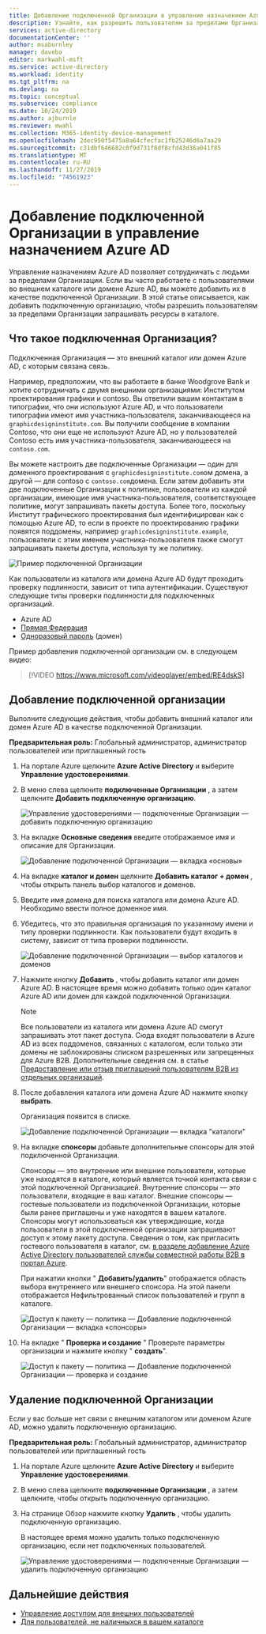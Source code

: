 ```yaml
---
title: Добавление подключенной Организации в управление назначением Azure AD — Azure Active Directory
description: Узнайте, как разрешить пользователям за пределами Организации запрашивать пакеты доступа, чтобы вы могли сотрудничать над проектами.
services: active-directory
documentationCenter: ''
author: msaburnley
manager: daveba
editor: markwahl-msft
ms.service: active-directory
ms.workload: identity
ms.tgt_pltfrm: na
ms.devlang: na
ms.topic: conceptual
ms.subservice: compliance
ms.date: 10/24/2019
ms.author: ajburnle
ms.reviewer: mwahl
ms.collection: M365-identity-device-management
ms.openlocfilehash: 2dec950f5475a8a64cfecfac1fb25246d6a7aa29
ms.sourcegitcommit: c31dbf646682c0f9d731f8df8cfd43d36a041f85
ms.translationtype: MT
ms.contentlocale: ru-RU
ms.lasthandoff: 11/27/2019
ms.locfileid: "74561923"
---
```

# <a name="add-a-connected-organization-in-azure-ad-entitlement-management"></a>Добавление подключенной Организации в управление назначением Azure AD

Управление назначением Azure AD позволяет сотрудничать с людьми за пределами Организации. Если вы часто работаете с пользователями во внешнем каталоге или домене Azure AD, вы можете добавить их в качестве подключенной Организации. В этой статье описывается, как добавить подключенную организацию, чтобы разрешить пользователям за пределами Организации запрашивать ресурсы в каталоге.

## <a name="what-is-a-connected-organization"></a>Что такое подключенная Организация?

Подключенная Организация — это внешний каталог или домен Azure AD, с которым связана связь.

Например, предположим, что вы работаете в банке Woodgrove Bank и хотите сотрудничать с двумя внешними организациями: Институтом проектирования графики и contoso. Вы ответили вашим контактам в типографии, что они используют Azure AD, и что пользователи типографии имеют имя участника-пользователя, заканчивающееся на `graphicdesigninstitute.com`. Вы получили сообщение в компании Contoso, что они еще не используют Azure AD, но у пользователей Contoso есть имя участника-пользователя, заканчивающееся на `contoso.com`.

Вы можете настроить две подключенные Организации — один для доменного проектирования с `graphicdesigninstitute.com`ом домена, а другой — для contoso с `contoso.com`домена. Если затем добавить эти две подключенные Организации к политике, пользователи из каждой организации, имеющие имя участника-пользователя, соответствующее политике, могут запрашивать пакеты доступа. Более того, поскольку Институт графического проектирования был идентифицирован как с помощью Azure AD, то если в проекте по проектированию графики появятся поддомены, например `graphicdesigninstitute.example`, пользователи с этим именем участника-пользователя также смогут запрашивать пакеты доступа, используя ту же политику.

![Пример подключенной Организации](./media/entitlement-management-organization/connected-organization-example.png)

Как пользователи из каталога или домена Azure AD будут проходить проверку подлинности, зависит от типа аутентификации. Существуют следующие типы проверки подлинности для подключенных организаций.

- Azure AD
- [Прямая Федерация](../b2b/direct-federation.md)
- [Одноразовый пароль](../b2b/one-time-passcode.md) (домен)

Пример добавления подключенной организации см. в следующем видео:

>[!VIDEO https://www.microsoft.com/videoplayer/embed/RE4dskS]

## <a name="add-a-connected-organization"></a>Добавление подключенной организации

Выполните следующие действия, чтобы добавить внешний каталог или домен Azure AD в качестве подключенной Организации.

**Предварительная роль:** Глобальный администратор, администратор пользователей или приглашенный гость

1. На портале Azure щелкните **Azure Active Directory** и выберите **Управление удостоверениями**.

1. В меню слева щелкните **подключенные Организации** , а затем щелкните **Добавить подключенную организацию**.

    ![Управление удостоверениями — подключенные Организации — добавить подключенную организацию](./media/entitlement-management-organization/connected-organization.png)

1. На вкладке **Основные сведения** введите отображаемое имя и описание для Организации.

    ![Добавление подключенной Организации — вкладка «основы»](./media/entitlement-management-organization/organization-basics.png)

1. На вкладке **каталог и домен** щелкните **Добавить каталог + домен** , чтобы открыть панель выбор каталогов и доменов.

1. Введите имя домена для поиска каталога или домена Azure AD. Необходимо ввести полное доменное имя.

1. Убедитесь, что это правильная организация по указанному имени и типу проверки подлинности. Как пользователи будут входить в систему, зависит от типа проверки подлинности.

    ![Добавление подключенной Организации — выбор каталогов и доменов](./media/entitlement-management-organization/organization-select-directories-domains.png)

1. Нажмите кнопку **Добавить** , чтобы добавить каталог или домен Azure AD. В настоящее время можно добавить только один каталог Azure AD или домен для каждой подключенной Организации.

    > [!NOTE]
    > Все пользователи из каталога или домена Azure AD смогут запрашивать этот пакет доступа. Сюда входят пользователи в Azure AD из всех поддоменов, связанных с каталогом, если только эти домены не заблокированы списком разрешенных или запрещенных для Azure B2B. Дополнительные сведения см. в статье [Предоставление или отзыв приглашений пользователям B2B из отдельных организаций](../b2b/allow-deny-list.md).

1. После добавления каталога или домена Azure AD нажмите кнопку **выбрать**.

    Организация появится в списке.

    ![Добавление подключенной Организации — вкладка "каталоги"](./media/entitlement-management-organization/organization-directory-domain.png)

1. На вкладке **спонсоры** добавьте дополнительные спонсоры для этой подключенной Организации.

    Спонсоры — это внутренние или внешние пользователи, которые уже находятся в каталоге, который является точкой контакта связи с этой подключенной Организацией. Внутренние спонсоры — это пользователи, входящие в ваш каталог. Внешние спонсоры — гостевые пользователи из подключенной Организации, которые были ранее приглашены и уже находятся в вашем каталоге. Спонсоры могут использоваться как утверждающие, когда пользователи в этой подключенной организации запрашивают доступ к этому пакету доступа. Сведения о том, как пригласить гостевого пользователя в каталог, см. [в разделе добавление Azure Active Directory пользователей службы совместной работы B2B в портал Azure](../b2b/add-users-administrator.md).

    При нажатии кнопки " **Добавить/удалить**" отображается область выбора внутреннего или внешнего спонсора. На этой панели отображается Нефильтрованный список пользователей и групп в каталоге.

    ![Доступ к пакету — политика — Добавление подключенной Организации — вкладка «спонсоры»](./media/entitlement-management-organization/organization-sponsors.png)

1. На вкладке " **Проверка и создание** " Проверьте параметры организации и нажмите кнопку " **создать**".

    ![Доступ к пакету — политика — Добавление подключенной Организации — проверка и создание](./media/entitlement-management-organization/organization-review-create.png)

## <a name="delete-a-connected-organization"></a>Удаление подключенной Организации

Если у вас больше нет связи с внешним каталогом или доменом Azure AD, можно удалить подключенную организацию.

**Предварительная роль:** Глобальный администратор, администратор пользователей или приглашенный гость

1. На портале Azure щелкните **Azure Active Directory** и выберите **Управление удостоверениями**.

1. В меню слева щелкните **подключенные Организации** , а затем щелкните, чтобы открыть подключенную организацию.

1. На странице Обзор нажмите кнопку **Удалить** , чтобы удалить подключенную организацию.

    В настоящее время можно удалить только подключенную организацию, если нет подключенных пользователей.

    ![Управление удостоверениями — подключенные Организации — удалить подключенную организацию](./media/entitlement-management-organization/organization-delete.png)

## <a name="next-steps"></a>Дальнейшие действия

- [Управление доступом для внешних пользователей](entitlement-management-organization.md)
- [Для пользователей, не наличныхся в вашем каталоге](entitlement-management-access-package-request-policy.md#for-users-not-in-your-directory)
